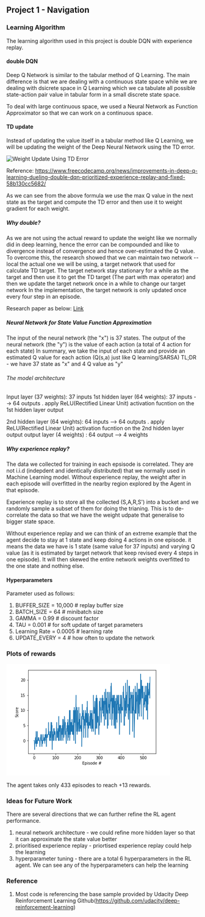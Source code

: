 ## Project 1 - Navigation 

### Learning Algorithm
The learning algorithm used in this project is double DQN with experience replay. 

#### double DQN
Deep Q Network is similar to the tabular method of Q Learning. The main difference is that we are dealing with a continuous state space while we are dealing with dsicrete space in Q Learning which we ca tabulate all possible state-action pair value in tabular form in a small discrete state space.

To deal with large continuous space, we used a Neural Network as Function Approximator so that we can work on a continuous space. 

#### TD update
Instead of updating the value itself in a tabular method like Q Learning, we will be updating the weight of the Deep Neural Network using the TD error.

![Weight Update Using TD Error](https://cdn-media-1.freecodecamp.org/images/1*Zplt-1wTWu_7BGmZCBFjbQ.png)

Reference: https://www.freecodecamp.org/news/improvements-in-deep-q-learning-dueling-double-dqn-prioritized-experience-replay-and-fixed-58b130cc5682/

As we can see from the above formula we use the max Q value in the next state as the target and compute the TD error and then use it to weight gradient for each weight.


##### Why double?
As we are not using the actual reward to update the weight like we normally did in deep learning, hence the error can be compounded and like to divergence instead of convergence and hence over-estimated the Q value.
To overcome this, the research showed that we can maintain two network --local the actual one we will be using,  a target network that used for calculate TD target. 
The target network stay stationary for a while as the target and then use it to get the TD target (The part with max operator) and then we update the target network once in a while to change our target network
In the implementation, the target network is only updated once every four step in an episode.

Research paper as below:
[Link](https://arxiv.org/abs/1509.06461)


##### Neural Network for State Value Function Approximation
The input of the neural network (the "x") is 37 states. The output of the neural network (the "y") is the value of each action (a total of 4 action for each state)
In summary, we take the input of each state and provide an estimated Q value for each action (Q(s,a) just like Q learning/SARSA)
TL;DR - we have 37 state as "x" and 4 Q value as "y"

###### The model architecture
Input layer      (37 weights): 37 inputs
1st hidden layer (64 weights): 37 inputs --> 64 outputs  . apply ReLU(Rectified Linear Unit) activation fucntion on the 1st hidden layer output

2nd hidden layer (64 weights): 64 inputs --> 64 outputs .  apply ReLU(Rectified Linear Unit) activation fucntion on the 2nd hidden layer output
output layer     (4 weights) : 64 output --> 4 weights 


##### Why experience replay?
The data we collected for training in each epsisode is correlated. They are not i.i.d (indepdent and identically distributed) that we normally used in Machine Learning model.
Without experience replay, the weight after in each episode will overfitted in the nearby region explored by the Agent in that episode.

Experience replay is to store all the collected (S,A,R,S') into a bucket and we randomly sample a subset of them for doing the trianing. This is to de-correlate the data so that we have the weight udpate that generalise to bigger state space. 

Without experience replay and we can think of an extreme example that the agent decide to stay at 1 state and keep doing 4 actions in one episode. it means the data we have is 1 state (same value for 37 inputs) and varying Q value (as it is estimated by target network that keep revised every 4 steps in one episode). It will then skewed the entire network weights overfitted to the one state and nothing else. 



#### Hyperparameters 
Parameter used as follows:
1. BUFFER_SIZE = 10,000  # replay buffer size
2. BATCH_SIZE = 64         # minibatch size
3. GAMMA = 0.99            # discount factor
4. TAU = 0.001             # for soft update of target parameters
5. Learning Rate = 0.0005              # learning rate 
6. UPDATE_EVERY = 4        # how often to update the network


### Plots of rewards
![Plotted Rewards](https://github.com/shanjin14/Deep-Reinforcement-Learning/blob/main/P1_CollectBanana/Reward%20Chart.png)

The agent takes only 433 episodes to reach +13 rewards.

### Ideas for Future Work
There are several directions that we can further refine the RL agent performance.
1. neural network architecture - we could refine more hidden layer so that it can approximate the state value better
2. prioritised experience replay - priortised experience replay could help the learning
3. hyperparameter tuning - there are a total 6 hyperparameters in the RL agent. We can see any of the hyperparameters can help the learning


### Reference
1. Most code is referencing the base sample provided by Udacity Deep Reinforcement Learning Github(https://github.com/udacity/deep-reinforcement-learning)
